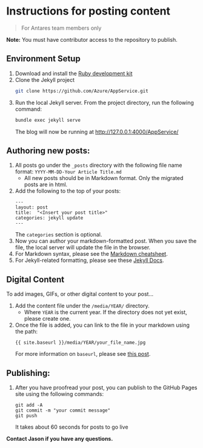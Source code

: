 # Instructions for posting content
> For Antares team members only

**Note:** You must have contributor access to the repository to publish.

## Environment Setup
1. Download and install the [Ruby development kit](https://jekyllrb.com/docs/installation/)
1. Clone the Jekyll project
    ```bash
    git clone https://github.com/Azure/AppService.git
    ```
1. Run the local Jekyll server. From the project directory, run the following command:
    ```bash
    bundle exec jekyll serve
    ```
    The blog will now be running at http://127.0.0.1:4000/AppService/

## Authoring new posts:
1. All posts go under the `_posts` directory with the following file name format: `YYYY-MM-DD-Your Article Title.md`
    - All new posts should be in Markdown format. Only the migrated posts are in html.
1. Add the following to the top of your posts:
    ```
    ---
    layout: post
    title:  "<Insert your post title>"
    categories: jekyll update
    ---
    ```
    The `categories` section is optional.
1. Now you can author your markdown-formatted post. When you save the file, the local server will update the file in the browser.
1. For Markdown syntax, please see the [Markdown cheatsheet](https://github.com/adam-p/markdown-here/wiki/Markdown-Cheatsheet).
1. For Jekyll-related formatting, please see these [Jekyll Docs](https://jekyllrb.com/docs/posts/).

## Digital Content
To add images, GIFs, or other digital content to your post...
1. Add the content file under the `/media/YEAR/` directory.
    - Where `YEAR` is the current year. If the directory does not yet exist, please create one.
1. Once the file is added, you can link to the file in your markdown using the path:
    ```
    {{ site.baseurl }}/media/YEAR/your_file_name.jpg
    ```
    For more information on `baseurl`, please see [this post](https://byparker.com/blog/2014/clearing-up-confusion-around-baseurl/).

## Publishing:
1. After you have proofread your post, you can publish to the GitHub Pages site using the following commands:
    ```
    git add -A
    git commit -m "your commit message"
    git push
    ```
    It takes about 60 seconds for posts to go live

**Contact Jason if you have any questions.**
